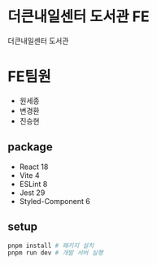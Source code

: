 # 더큰내일센터 도서관 FE
더큰내일센터 도서관 
# FE팀원
- 원세종
- 변경환
- 진승현

## package

- React 18
- Vite 4
- ESLint 8
- Jest 29
- Styled-Component 6

## setup

```bash
pnpm install # 패키지 설치
pnpm run dev # 개발 서버 실행
```
